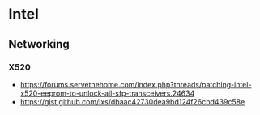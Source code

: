 # Intel
## Networking
### X520
- https://forums.servethehome.com/index.php?threads/patching-intel-x520-eeprom-to-unlock-all-sfp-transceivers.24634
- https://gist.github.com/ixs/dbaac42730dea9bd124f26cbd439c58e